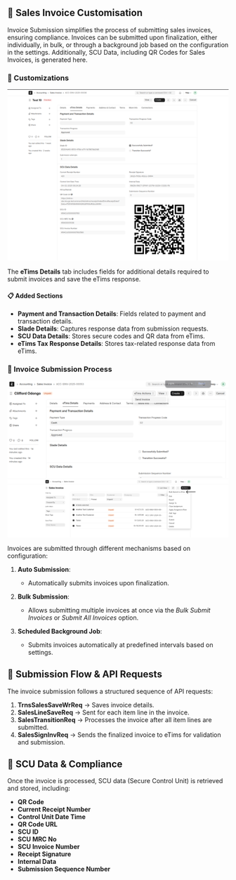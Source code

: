 ## 🧾 Sales Invoice Customisation

Invoice Submission simplifies the process of submitting sales invoices, ensuring compliance. Invoices can be submitted upon finalization, either individually, in bulk, or through a background job based on the configuration in the settings. Additionally, SCU Data, including QR Codes for Sales Invoices, is generated here.

### 🔧 Customizations

<a id="invoice_customization"></a>

![Invoice Customizations Screenshot](../images/sales_invoice_details.png)

The **eTims Details** tab includes fields for additional details required to submit invoices and save the eTims response.

#### 📋 Added Sections

- **Payment and Transaction Details**: Fields related to payment and transaction details.
- **Slade Details**: Captures response data from submission requests.
- **SCU Data Details**: Stores secure codes and QR data from eTims.
- **eTims Tax Response Details**: Stores tax-related response data from eTims.

### 🚀 Invoice Submission Process

<a id="invoice_submission"></a>

![Invoice Screenshot](../images/send_invoice.png)
![Bulk Submission Screenshot](../images/bulk_submission.PNG)

Invoices are submitted through different mechanisms based on configuration:

1. **Auto Submission**:

   - Automatically submits invoices upon finalization.

2. **Bulk Submission**:

   - Allows submitting multiple invoices at once via the _Bulk Submit Invoices_ or _Submit All Invoices_ option.

3. **Scheduled Background Job**:
   - Submits invoices automatically at predefined intervals based on settings.

## 🔄 Submission Flow & API Requests

The invoice submission follows a structured sequence of API requests:

1. **TrnsSalesSaveWrReq** → Saves invoice details.
2. **SalesLineSaveReq** → Sent for each item line in the invoice.
3. **SalesTransitionReq** → Processes the invoice after all item lines are submitted.
4. **SalesSignInvReq** → Sends the finalized invoice to eTims for validation and submission.

## 🔐 SCU Data & Compliance

Once the invoice is processed, SCU data (Secure Control Unit) is retrieved and stored, including:

- **QR Code**
- **Current Receipt Number**
- **Control Unit Date Time**
- **QR Code URL**
- **SCU ID**
- **SCU MRC No**
- **SCU Invoice Number**
- **Receipt Signature**
- **Internal Data**
- **Submission Sequence Number**
